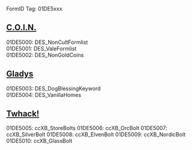 FormID Tag: 01DE5xxx

## [C.O.I.N.](https://github.com/PierreDespereaux/C.O.I.N.)
01DE5000: DES_NonCultFormlist\
01DE5001: DES_ValeFormlist\
01DE5002: DES_NonGoldCoins

## [Gladys](https://www.nexusmods.com/skyrimspecialedition/mods/50164)
01DE5003: DES_DogBlessingKeyword\
01DE5004: DES_VanillaHomes

## [Twhack!](https://www.nexusmods.com/skyrimspecialedition/mods/42653)
01DE5005: ccXB_StoreBolts
01DE5006: ccXB_OrcBolt
01DE5007: ccXB_SilverBolt
01DE5008: ccXB_ElvenBolt
01DE5009: ccXB_NordicBolt
01DE5010: ccXB_GlassBolt

